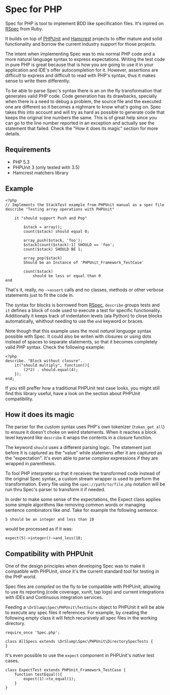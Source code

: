 # Spec for PHP

Spec for PHP is tool to implement BDD like specification files. It's
inpired on [RSpec](http://relishapp.com/rspec) from Ruby.

It builds on top of [PHPUnit](http://www.phpunit.de) and
[Hamcrest](http://code.google.com/p/hamcrest/) projects to offer
mature and solid functionality and borrow the current industry
support for those projects.

The intent when implementing Spec was to mix normal PHP code and a more
natural language syntax to express expectations. Writing the test code
in pure PHP is great because that is how you are going to use it in your
application and IDE's offer autocompletion for it. However, assertions
are difficult to express and difficult to read with PHP's syntax, thus
it makes sense to write them differently.

To be able to parse Spec's syntax there is an on the fly transformation
that generates valid PHP code. Code generation has its drawbacks, specially
when there is a need to debug a problem, the source file and the executed
one are different so it becomes a nighmare to know what's going on. Spec
takes this into account and will try as hard as possible to generate code
that keeps the original line numbers the same. This is of great help since
you can go to the line number reported in an exception and actually see the
statement that failed. Check the "How it does its magic" section for more
details.


## Requirements

 - PHP 5.3
 - PHPUnit 3 (only tested with 3.5)
 - Hamcrest matchers library


## Example

    <?php
    // Implements the StackTest example from PHPUnit manual as a spec file
    describe "Testing array operations with PHPUnit"

        it "should support Push and Pop"

            $stack = array();
            count($stack) should equal 0;

            array_push($stack, 'foo');
            $stack[count($stack)-1] SHOULD == 'foo';
            count($stack) SHOULD BE 1;

            array_pop($stack)
            Should be an Instance of 'PHPUnit_Framework_TestCase'

            count($stack)
                should be less or equal than 0
    end

That's it, really, no `->assert` calls and no classes, methods or other
verbose statements just to fit the code in.

The syntax for blocks is borrowed from [RSpec](http://relishapp.com/rspec),
`describe` groups tests and `it` defines a block of code used to execute a
test for specific functionality. Additionally it keeps track of indentation
levels (ala Python) to close blocks automatically, whithout needing to use
the `end` keyword or braces.

Note though that this example uses the most _natural language_ syntax
possible with Spec. It could also be writen with closures or using dots
instead of spaces to separate statements, so that it becomes completely
valid PHP syntax. Check the following example:

    <?php
    describe. "Block without closure".
        it("should multiply", function(){
            (2*2) . should.equal(4);
        });
    end;

If you still preffer how a traditional PHPUnit test case looks, you
might still find this library useful, have a look on the section about
PHPUnit compatibility.


## How it does its magic

The parser for the custom syntax uses PHP's own tokenizer (`token_get_all`)
to ensure it doesn't choke on weird statements. When it reaches a block
level keyword like `describe` it wraps the contents in a closure function.

The keyword `should` uses a different parsing logic. The statement just
before it is captured as the "value" while statemens after it are captured
as the "expectation". It's even able to parse _complex_ expressions if they
are wrapped in parenthesis.

To fool PHP interpreter so that it receives the transformed code instead
of the original Spec syntax, a custom stream wrapper is used to perform
the transformation. Every file using the `spec://path/to/file.php` notation
will be run thru Spec's parser to transform it if needed.

In order to make some sense of the expectations, the Expect class
applies some simple algorithms like removing common words or managing
sentence combinators like _and_. Take for example the following sentence:

    5 should be an integer and less than 10

would be processed as if it was:

    expect(5)->integer()->and_less(10;


## Compatibility with PHPUnit

One of the design principles when developing Spec was to make it
compatible with PHPUnit, since it's the current standard tool for 
testing in the PHP world.

Spec files are _compiled_ on the fly to be compatible with PHPUnit, 
allowing to use its reporting (code coverage, xunit, tap logs) and 
current integrations with IDEs and Continuous integration services.

Feeding a `\DrSlump\Spec\PHPUnit\TestSuite` object to PHPUnit it will
be able to execute any spec files it references. For example, by
creating the following empty class it will fetch recursively all spec
files in the working directory.

    require_once 'Spec.php';

    class AllSpecs extends \DrSlump\Spec\PHPUnit\DirectorySpecTests {
    }

It's even possible to use the `expect` component in PHPUnit's _native_
test cases.

    class ExpectTest extends PHPUnit_Framework_TestCase {
        function testEqual(){
            expect(1)->to_equal(1);
        }
    }
